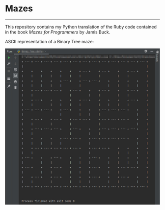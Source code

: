 # Mazes

---

This repository contains my Python translation of the Ruby code contained in the book _Mazes for Programmers_ by Jamis 
Buck.

ASCII representation of a Binary Tree maze:

![ASCII maze](/images/bin-tree2.jpg)
